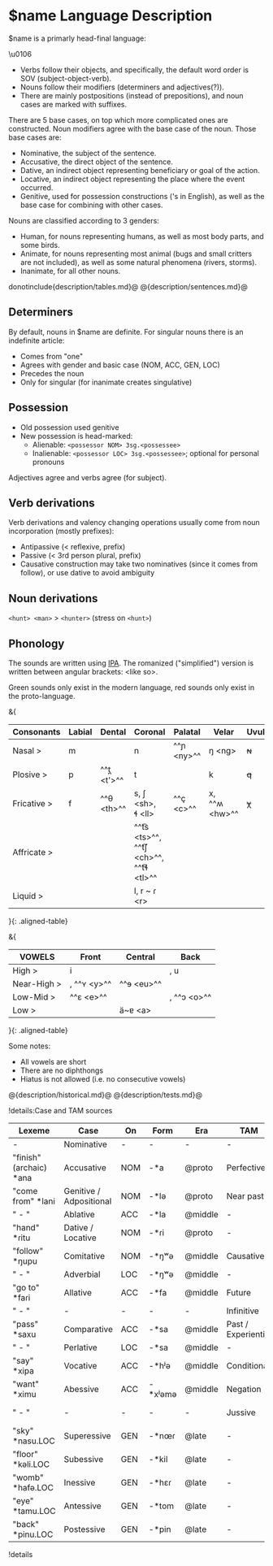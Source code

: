 # $name Language Description

$name is a primarly head-final language:

\u0106

- Verbs follow their objects,
and specifically, the default word order is SOV (subject-object-verb).
- Nouns follow their modifiers (determiners and adjectives(?)).
- There are mainly postpositions (instead of prepositions),
and noun cases are marked with suffixes.

There are 5 base cases, 
on top which more complicated ones are constructed.
Noun modifiers agree with the base case of the noun.
Those base cases are:

- Nominative, the subject of the sentence.
- Accusative, the direct object of the sentence.
- Dative, an indirect object
    representing beneficiary or goal of the action.
- Locative, an indirect object
    representing the place where the event occurred.
- Genitive, used for possession constructions ('s in English), 
    as well as the base case for combining with other cases.

Nouns are classified according to 3 genders:

- Human, for nouns representing humans, 
    as well as most body parts,
    and some birds.
- Animate, for nouns representing most animal 
    (bugs and small critters are not included), 
    as well as some natural phenomena (rivers, storms).
- Inanimate, for all other nouns.

donotinclude{description/tables.md}@
@{description/sentences.md}@

## Determiners

By default, nouns in $name are definite.
For singular nouns there is an indefinite article:

- Comes from "one"
- Agrees with gender and basic case (NOM, ACC, GEN, LOC)
- Precedes the noun
- Only for singular (for inanimate creates singulative)

## Possession

- Old possession used genitive
- New possession is head-marked:
    - Alienable: `<possessor NOM> 3sg.<possessee>`
    - Inalienable: `<possessor LOC> 3sg.<possessee>`; 
    optional for personal pronouns




Adjectives agree and verbs agree (for subject).


## Verb derivations

Verb derivations and valency changing operations
usually come from noun incorporation (mostly prefixes):

- Antipassive (< reflexive, prefix)
- Passive (< 3rd person plural, prefix)
- Causative construction may take two nominatives (since it comes from follow),
or use dative to avoid ambiguity

## Noun derivations

`<hunt> <man>` > `<hunter>` (stress on `<hunt>`)

## Phonology

The sounds are written using 
[IPA](https://www.ipachart.com/).
The romanized ("simplified") version 
is written between angular brackets: \<like so\>.

Green sounds only exist in the modern language,
red sounds only exist in the proto-language.

&{

| Consonants | Labial | Dental | Coronal               | Palatal | Velar | Uvular | Glottal |
|------------|--------|--------|-----------------------|---------|-------|--------|---------|
| Nasal     >| m      |        | n                     | ^^ɲ \<ny\>^^ | ŋ \<ng\>     | ~~ɴ~~  |         |
| Plosive   >| p      | ^^t̪ \<t'\>^^  | t                     |         | k     | ~~q~~  | ~~ʔ~~       |
| Fricative >| f      | ^^θ \<th\>^^  | s, ʃ \<sh\>, <br /> ɬ \<ll\> | ^^ç \<c\>^^    | x, <br /> ^^ʍ \<hw\>^^      | ~~χ~~       | h        |
| Affricate >|        |        | ^^t͡s \<ts\>^^, <br /> ^^t͡ʃ \<ch\>^^, <br /> ^^t͡ɬ \<tl\>^^        |         |       |        |         |
| Liquid    >|        |        | l, r \~ ɾ \<r\>    |         |       |        |         |

}{: .aligned-table}

&{

| VOWELS | Front | Central | Back |
|--------|-------|---------|------|
| High >| i      |         | , u    |
| Near-High  >| , ^^ʏ \<y\>^^ | ^^ɘ \<eu\>^^ | |
| Low-Mid   >| ^^ɛ \<e\>^^ | | , ^^ɔ \<o\>^^ |
| Low  >| | ä~ɐ \<a\> | |

}{: .aligned-table}

Some notes:

- All vowels are short
- There are no diphthongs
- Hiatus is not allowed (i.e. no consecutive vowels)

@{description/historical.md}@
@{description/tests.md}@


!details:Case and TAM sources

| Lexeme | Case | On | Form | Era | TAM | Form | Era |
|--------|------|----|------|-----|-----|------|-----|
| - | Nominative | - | - | - | - | - |
| "finish" (archaic) *ana | Accusative | NOM | -*a | @proto | Perfective | -*a | @proto |
| "come from" *lani | Genitive / Adpositional | NOM | -*lə | @proto | Near past | -*la | @early |
| " - " | Ablative | ACC | -*la | @middle | - | - | - |
| "hand" *ɾitu | Dative / Locative | NOM | -*ɾi | @proto | - | - | - |
| "follow" *ŋupu | Comitative | NOM | -*ŋʷə | @middle | Causative | -*ŋʷə | @early |
| " - " | Adverbial | LOC | -*ŋʷə | @middle | - | - | - |
| "go to" *faɾi | Allative | ACC | -*fa | @middle | Future | -*fa | @early |
| " - " | - | - | - | - | Infinitive | -*faɾʲə | @early |
| "pass" *saxu | Comparative | ACC | -*sa | @middle | Past / Experiential | -*sa | @early |
| " - " | Perlative | LOC | -*sa | @middle | - | - | - |
| "say" *xipa | Vocative | ACC | -*hʲə | @middle | Conditional | -*hʲə | @middle | 
| "want" *ximu | Abessive | ACC | -*xʲəmə | @middle | Negation | -*xʲəmə | @early |
| " - " | - | - | - | - | Jussive | -*xʲəmʷə | @middle |
| "sky" *nasu.LOC | Superessive | GEN | -*nœɾ | @late | - | - | - |
| "floor" *kəli.LOC | Subessive | GEN | -*kil | @late | - | - | - |
| "womb" *hafə.LOC | Inessive | GEN | -*hɛɾ | @late | - | - | - |
| "eye" *tamu.LOC | Antessive | GEN | -*tom | @late | - | - | - |
| "back" *pinu.LOC | Postessive | GEN | -*pin | @late | - | - | - |

!details
